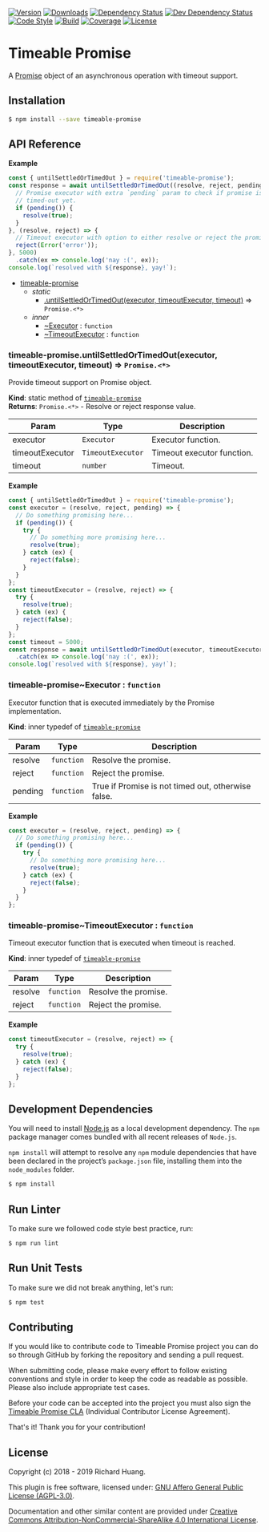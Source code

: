 [![Version](https://img.shields.io/npm/v/timeable-promise.svg)](https://bit.ly/2YFweqU)
[![Downloads](https://img.shields.io/npm/dt/timeable-promise.svg)](https://bit.ly/2YFweqU)
[![Dependency Status](https://img.shields.io/david/rickypc/timeable-promise.svg)](https://bit.ly/2KhJo3N)
[![Dev Dependency Status](https://img.shields.io/david/dev/rickypc/timeable-promise.svg)](https://bit.ly/2MuKEU3)
[![Code Style](https://img.shields.io/badge/code%20style-Airbnb-red.svg)](https://bit.ly/2JYN1gk)
[![Build](https://img.shields.io/travis/rickypc/timeable-promise.svg)](https://bit.ly/2ZlJrSv)
[![Coverage](https://img.shields.io/codecov/c/github/rickypc/timeable-promise.svg)](https://bit.ly/2LPRiVj)
[![License](https://img.shields.io/npm/l/timeable-promise.svg)](https://bit.ly/2yi7gyO)

Timeable Promise
================

A [Promise](https://mzl.la/2Yt4ykQ) object of an asynchronous operation with timeout support.

Installation
-

```bash
$ npm install --save timeable-promise
```

API Reference
-
**Example**  
```js
const { untilSettledOrTimedOut } = require('timeable-promise');
const response = await untilSettledOrTimedOut((resolve, reject, pending) => {
  // Promise executor with extra `pending` param to check if promise is not
  // timed-out yet.
  if (pending()) {
    resolve(true);
  }
}, (resolve, reject) => {
  // Timeout executor with option to either resolve or reject the promise.
  reject(Error('error'));
}, 5000)
  .catch(ex => console.log('nay :(', ex));
console.log(`resolved with ${response}, yay!`);
```

* [timeable-promise](#module_timeable-promise)
    * _static_
        * [.untilSettledOrTimedOut(executor, timeoutExecutor, timeout)](#module_timeable-promise.untilSettledOrTimedOut) ⇒ <code>Promise.&lt;\*&gt;</code>
    * _inner_
        * [~Executor](#module_timeable-promise..Executor) : <code>function</code>
        * [~TimeoutExecutor](#module_timeable-promise..TimeoutExecutor) : <code>function</code>

<a name="module_timeable-promise.untilSettledOrTimedOut"></a>

### timeable-promise.untilSettledOrTimedOut(executor, timeoutExecutor, timeout) ⇒ <code>Promise.&lt;\*&gt;</code>
Provide timeout support on Promise object.

**Kind**: static method of [<code>timeable-promise</code>](#module_timeable-promise)  
**Returns**: <code>Promise.&lt;\*&gt;</code> - Resolve or reject response value.  

| Param | Type | Description |
| --- | --- | --- |
| executor | <code>Executor</code> | Executor function. |
| timeoutExecutor | <code>TimeoutExecutor</code> | Timeout executor function. |
| timeout | <code>number</code> | Timeout. |

**Example**  
```js
const { untilSettledOrTimedOut } = require('timeable-promise');
const executor = (resolve, reject, pending) => {
  // Do something promising here...
  if (pending()) {
    try {
      // Do something more promising here...
      resolve(true);
    } catch (ex) {
      reject(false);
    }
  }
};
const timeoutExecutor = (resolve, reject) => {
  try {
    resolve(true);
  } catch (ex) {
    reject(false);
  }
};
const timeout = 5000;
const response = await untilSettledOrTimedOut(executor, timeoutExecutor, timeout)
  .catch(ex => console.log('nay :(', ex));
console.log(`resolved with ${response}, yay!`);
```
<a name="module_timeable-promise..Executor"></a>

### timeable-promise~Executor : <code>function</code>
Executor function that is executed immediately by the Promise implementation.

**Kind**: inner typedef of [<code>timeable-promise</code>](#module_timeable-promise)  

| Param | Type | Description |
| --- | --- | --- |
| resolve | <code>function</code> | Resolve the promise. |
| reject | <code>function</code> | Reject the promise. |
| pending | <code>function</code> | True if Promise is not timed out, otherwise false. |

**Example**  
```js
const executor = (resolve, reject, pending) => {
  // Do something promising here...
  if (pending()) {
    try {
      // Do something more promising here...
      resolve(true);
    } catch (ex) {
      reject(false);
    }
  }
};
```
<a name="module_timeable-promise..TimeoutExecutor"></a>

### timeable-promise~TimeoutExecutor : <code>function</code>
Timeout executor function that is executed when timeout is reached.

**Kind**: inner typedef of [<code>timeable-promise</code>](#module_timeable-promise)  

| Param | Type | Description |
| --- | --- | --- |
| resolve | <code>function</code> | Resolve the promise. |
| reject | <code>function</code> | Reject the promise. |

**Example**  
```js
const timeoutExecutor = (resolve, reject) => {
  try {
    resolve(true);
  } catch (ex) {
    reject(false);
  }
};
```

Development Dependencies
-
You will need to install [Node.js](https://bit.ly/2SMCGXK) as a local development dependency. The `npm` package manager comes bundled with all recent releases of `Node.js`.

`npm install` will attempt to resolve any `npm` module dependencies that have been declared in the project’s `package.json` file, installing them into the `node_modules` folder.

```bash
$ npm install
```

Run Linter
-
To make sure we followed code style best practice, run:

```bash
$ npm run lint
```

Run Unit Tests
-
To make sure we did not break anything, let's run:

```bash
$ npm test
```

Contributing
-
If you would like to contribute code to Timeable Promise project you can do so through GitHub by forking the repository and sending a pull request.

When submitting code, please make every effort to follow existing conventions and style in order to keep the code as readable as possible. Please also include appropriate test cases.

Before your code can be accepted into the project you must also sign the [Timeable Promise CLA](https://bit.ly/2GCEiOy) (Individual Contributor License Agreement).

That's it! Thank you for your contribution!

License
-
Copyright (c) 2018 - 2019 Richard Huang.

This plugin is free software, licensed under: [GNU Affero General Public License (AGPL-3.0)](https://bit.ly/2yi7gyO).

Documentation and other similar content are provided under [Creative Commons Attribution-NonCommercial-ShareAlike 4.0 International License](https://bit.ly/2SMCRlS).
